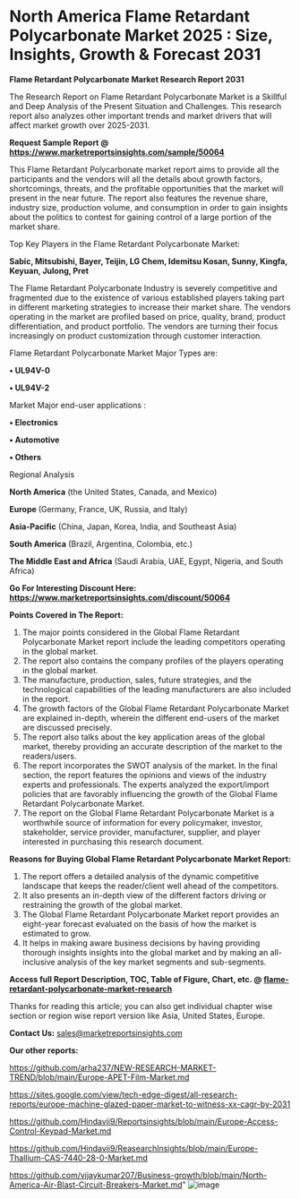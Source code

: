 # North America Flame Retardant Polycarbonate Market 2025 : Size, Insights, Growth & Forecast 2031

<strong>Flame Retardant Polycarbonate Market Research Report 2031</strong>

The Research Report on Flame Retardant Polycarbonate Market is a Skillful and Deep Analysis of the Present Situation and Challenges. This research report also analyzes other important trends and market drivers that will affect market growth over 2025-2031.

<strong>Request Sample Report @ <a href=https://www.marketreportsinsights.com/sample/50064>https://www.marketreportsinsights.com/sample/50064</a></strong>

This Flame Retardant Polycarbonate market report aims to provide all the participants and the vendors will all the details about growth factors, shortcomings, threats, and the profitable opportunities that the market will present in the near future. The report also features the revenue share, industry size, production volume, and consumption in order to gain insights about the politics to contest for gaining control of a large portion of the market share.

Top Key Players in the Flame Retardant Polycarbonate Market:

<strong>Sabic, Mitsubishi, Bayer, Teijin, LG Chem, Idemitsu Kosan, Sunny, Kingfa, Keyuan, Julong, Pret</strong>

The Flame Retardant Polycarbonate Industry is severely competitive and fragmented due to the existence of various established players taking part in different marketing strategies to increase their market share. The vendors operating in the market are profiled based on price, quality, brand, product differentiation, and product portfolio. The vendors are turning their focus increasingly on product customization through customer interaction.

Flame Retardant Polycarbonate Market Major Types are:

<strong>•  UL94V-0

•  UL94V-2</strong>

Market Major end-user applications :

<strong>•  Electronics

•  Automotive

•  Others</strong>

Regional Analysis

</u><strong><b>North America</b></strong> (the United States, Canada, and Mexico)

<strong><b>Europe </b></strong>(Germany, France, UK, Russia, and Italy)

<strong><b>Asia-Pacific</b></strong> (China, Japan, Korea, India, and Southeast Asia)

<strong><b>South America</b></strong> (Brazil, Argentina, Colombia, etc.)

<strong><b>The Middle East and Africa</b></strong> (Saudi Arabia, UAE, Egypt, Nigeria, and South Africa)

<strong>Go For Interesting Discount Here: <a href=https://www.marketreportsinsights.com/discount/50064>https://www.marketreportsinsights.com/discount/50064</a></strong>

<strong>Points Covered in The Report:</strong>
<ol>
  <li>The major points considered in the Global Flame Retardant Polycarbonate Market report include the leading competitors operating in the global market.</li>
  <li>The report also contains the company profiles of the players operating in the global market.</li>
  <li>The manufacture, production, sales, future strategies, and the technological capabilities of the leading manufacturers are also included in the report.</li>
  <li>The growth factors of the Global Flame Retardant Polycarbonate Market are explained in-depth, wherein the different end-users of the market are discussed precisely.</li>
  <li>The report also talks about the key application areas of the global market, thereby providing an accurate description of the market to the readers/users.</li>
  <li>The report incorporates the SWOT analysis of the market. In the final section, the report features the opinions and views of the industry experts and professionals. The experts analyzed the export/import policies that are favorably influencing the growth of the Global Flame Retardant Polycarbonate Market.</li>
  <li>The report on the Global Flame Retardant Polycarbonate Market is a worthwhile source of information for every policymaker, investor, stakeholder, service provider, manufacturer, supplier, and player interested in purchasing this research document.</li>
</ol>
<strong>Reasons for Buying Global Flame Retardant Polycarbonate Market Report:</strong>

<ol>
  <li>The report offers a detailed analysis of the dynamic competitive landscape that keeps the reader/client well ahead of the competitors.</li>
  <li>It also presents an in-depth view of the different factors driving or restraining the growth of the global market.</li>
  <li>The Global Flame Retardant Polycarbonate Market report provides an eight-year forecast evaluated on the basis of how the market is estimated to grow.</li>
  <li>It helps in making aware business decisions by having providing thorough insights insights into the global market and by making an all-inclusive analysis of the key market segments and sub-segments.</li>
</ol>
<strong>Access full Report Description, TOC, Table of Figure, Chart, etc. @ <a href=flame-retardant-polycarbonate-market-research>flame-retardant-polycarbonate-market-research</a></strong>


Thanks for reading this article; you can also get individual chapter wise section or region wise report version like Asia, United States, Europe.

<strong>Contact Us:</strong>
sales@marketreportsinsights.com

<strong>Our other reports:</strong>

<a href=https://github.com/arha237/NEW-RESEARCH-MARKET-TREND/blob/main/Europe-APET-Film-Market.md>https://github.com/arha237/NEW-RESEARCH-MARKET-TREND/blob/main/Europe-APET-Film-Market.md</a>

<a href=https://sites.google.com/view/tech-edge-digest/all-research-reports/europe-machine-glazed-paper-market-to-witness-xx-cagr-by-2031>https://sites.google.com/view/tech-edge-digest/all-research-reports/europe-machine-glazed-paper-market-to-witness-xx-cagr-by-2031</a>

<a href=https://github.com/Hindavii9/Reportsinsights/blob/main/Europe-Access-Control-Keypad-Market.md>https://github.com/Hindavii9/Reportsinsights/blob/main/Europe-Access-Control-Keypad-Market.md</a>

<a href=https://github.com/Hindavii9/ReasearchInsights/blob/main/Europe-Thallium-CAS-7440-28-0-Market.md>https://github.com/Hindavii9/ReasearchInsights/blob/main/Europe-Thallium-CAS-7440-28-0-Market.md</a>

<a href=https://github.com/vijaykumar207/Business-growth/blob/main/North-America-Air-Blast-Circuit-Breakers-Market.md>https://github.com/vijaykumar207/Business-growth/blob/main/North-America-Air-Blast-Circuit-Breakers-Market.md</a>"
![image](https://github.com/user-attachments/assets/c917f130-c47b-4a34-b497-25cfd234de79)
